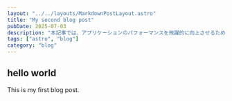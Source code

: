```yaml
---
layout: "../../layouts/MarkdownPostLayout.astro"
title: "My second blog post"
pubDate: 2025-07-03
description: "本記事では、アプリケーションのパフォーマンスを飛躍的に向上させるための実践的なテクニックを詳しく解説します。メモリ使用量の削減、レンダリングの最適化、非同期処理の効率化など、現場ですぐに役立つノウハウを豊富なコード例とともに紹介します。また、パフォーマンス改善のためのツールの使い方や、よくある落とし穴とその回避方法についても触れ、初心者から中級者まで幅広い読者にとって有益な内容となっています。アプリケーションの速度や安定性を高めたい方は、ぜひご一読ください。"
tags: ["astro", "blog"]
category: "blog"
---
```


## hello world

This is my first blog post.
